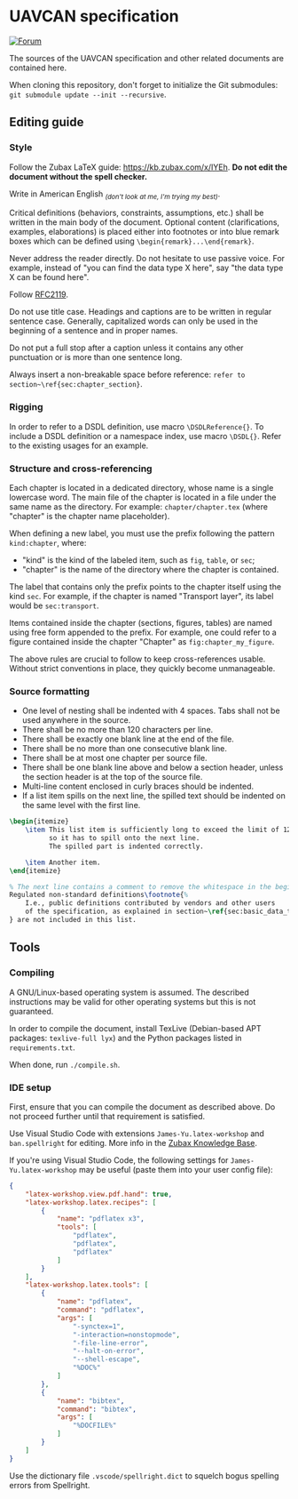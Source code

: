 # UAVCAN specification

[![Forum](https://img.shields.io/discourse/https/forum.uavcan.org/users.svg)](https://forum.uavcan.org)

The sources of the UAVCAN specification and other related documents are contained here.

When cloning this repository, don't forget to initialize the Git submodules:
`git submodule update --init --recursive`.

## Editing guide

### Style

Follow the Zubax LaTeX guide: <https://kb.zubax.com/x/IYEh>.
**Do not edit the document without the spell checker.**

Write in American English <sub>*(don't look at me, I'm trying my best)*</sub>.

Critical definitions (behaviors, constraints, assumptions, etc.) shall be written in the main body of the document.
Optional content (clarifications, examples, elaborations) is placed either into footnotes or into blue remark boxes
which can be defined using `\begin{remark}...\end{remark}`.

Never address the reader directly.
Do not hesitate to use passive voice.
For example, instead of "you can find the data type X here", say "the data type X can be found here".

Follow [RFC2119](https://tools.ietf.org/rfc/rfc2119.txt).

Do not use title case. Headings and captions are to be written in regular sentence case.
Generally, capitalized words can only be used in the beginning of a sentence and in proper names.

Do not put a full stop after a caption unless it contains any other punctuation or is more than one sentence long.

Always insert a non-breakable space before reference: `refer to section~\ref{sec:chapter_section}`.

### Rigging

In order to refer to a DSDL definition, use macro `\DSDLReference{}`.
To include a DSDL definition or a namespace index, use macro `\DSDL{}`.
Refer to the existing usages for an example.

### Structure and cross-referencing

Each chapter is located in a dedicated directory, whose name is a single lowercase word.
The main file of the chapter is located in a file under the same name as the directory.
For example: `chapter/chapter.tex` (where "chapter" is the chapter name placeholder).

When defining a new label, you must use the prefix following the pattern `kind:chapter`, where:

- "kind" is the kind of the labeled item, such as `fig`, `table`, or `sec`;
- "chapter" is the name of the directory where the chapter is contained.

The label that contains only the prefix points to the chapter itself using the kind `sec`.
For example, if the chapter is named "Transport layer", its label would be `sec:transport`.

Items contained inside the chapter (sections, figures, tables) are named using free form
appended to the prefix.
For example, one could refer to a figure contained inside the chapter "Chapter" as `fig:chapter_my_figure`.

The above rules are crucial to follow to keep cross-references usable.
Without strict conventions in place, they quickly become unmanageable.

### Source formatting

- One level of nesting shall be indented with 4 spaces. Tabs shall not be used anywhere in the source.
- There shall be no more than 120 characters per line.
- There shall be exactly one blank line at the end of the file.
- There shall be no more than one consecutive blank line.
- There shall be at most one chapter per source file.
- There shall be one blank line above and below a section header,
unless the section header is at the top of the source file.
- Multi-line content enclosed in curly braces should be indented.
- If a list item spills on the next line, the spilled text should be indented on the same level with the first line.

```tex
\begin{itemize}
    \item This list item is sufficiently long to exceed the limit of 120 characters per line,
          so it has to spill onto the next line.
          The spilled part is indented correctly.

    \item Another item.
\end{itemize}

% The next line contains a comment to remove the whitespace in the beginning of the footnote.
Regulated non-standard definitions\footnote{%
    I.e., public definitions contributed by vendors and other users
    of the specification, as explained in section~\ref{sec:basic_data_type_regulation}.
} are not included in this list.
```

## Tools

### Compiling

A GNU/Linux-based operating system is assumed.
The described instructions may be valid for other operating systems but this is not guaranteed.

In order to compile the document, install TexLive (Debian-based APT packages: `texlive-full lyx`)
and the Python packages listed in `requirements.txt`.

When done, run `./compile.sh`.

### IDE setup

First, ensure that you can compile the document as described above.
Do not proceed further until that requirement is satisfied.

Use Visual Studio Code with extensions `James-Yu.latex-workshop` and `ban.spellright` for editing.
More info in the [Zubax Knowledge Base](https://kb.zubax.com/x/IYEh).

If you're using Visual Studio Code, the following settings for `James-Yu.latex-workshop` may be useful
(paste them into your user config file):

```json
{
    "latex-workshop.view.pdf.hand": true,
    "latex-workshop.latex.recipes": [
        {
            "name": "pdflatex x3",
            "tools": [
                "pdflatex",
                "pdflatex",
                "pdflatex"
            ]
        }
    ],
    "latex-workshop.latex.tools": [
        {
            "name": "pdflatex",
            "command": "pdflatex",
            "args": [
                "-synctex=1",
                "-interaction=nonstopmode",
                "-file-line-error",
                "--halt-on-error",
                "--shell-escape",
                "%DOC%"
            ]
        },
        {
            "name": "bibtex",
            "command": "bibtex",
            "args": [
                "%DOCFILE%"
            ]
        }
    ]
}
```

Use the dictionary file `.vscode/spellright.dict` to squelch bogus spelling errors from Spellright.
